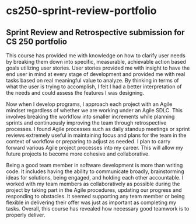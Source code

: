 # cs250-sprint-review-portfolio
## Sprint Review and Retrospective submission for CS 250 portfolio
This course has provided me with knowledge on how to clarify user needs by breaking them down into specific, measurable, achievable action based goals utilizing user stories. User stories provided me with insight to have the end user in mind at every stage of development and provided me with real tasks based on real meaningful value to analyze. By thinking in terms of what the user is trying to accomplish, I felt I had a better interpretation of the needs and could assess the features I was designing.

Now when I develop programs, I approach each project with an Agile mindset regardless of whether we are working under an Agile SDLC. This involves breaking the workflow into smaller increments while planning sprints and continuously improving the team through retrospective processes. I found Agile processes such as daily standup meetings or sprint reviews extremely useful in maintaining focus and plans for the team in the context of workflow or preparing to adjust as needed. I plan to carry forward various Agile project processes into my career. This will allow my future projects to become more cohesive and collaborative.

Being a good team member in software development is more than writing code. It includes having the ability to communicate broadly, brainstorming ideas for solutions, being engaged, and holding each other accountable. I worked with my team members as collaboratively as possible during the project by taking part in the Agile procedures, updating our progress and responding to obstacles. It seemed supporting any team member or being flexible in delivering their offer was just as important as completing my tasks. Overall, this course has revealed how necessary good teamwork is to properly deliver.
